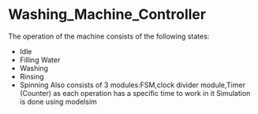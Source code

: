 # Washing_Machine_Controller
The operation of the machine consists of the following states:
* Idle
* Filling Water
* Washing
* Rinsing
* Spinning
Also consists of 3 modules:FSM,clock divider module,Timer (Counter) as each operation has a specific time to
work in it
Simulation is done using modelsim
